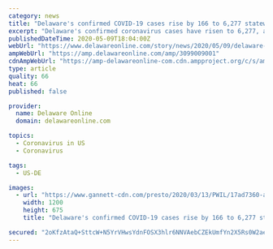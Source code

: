 ```yaml
---
category: news
title: "Delaware's confirmed COVID-19 cases rise by 166 to 6,277 statewide Saturday, 8 new deaths"
excerpt: "Delaware's confirmed coronavirus cases have risen to 6,277, an increase of 166 from Friday. The Division of Public Health also announced eight new deaths as of May 9, bringing the total number of Delawareans to die from COVID-19 to 221."
publishedDateTime: 2020-05-09T18:04:00Z
webUrl: "https://www.delawareonline.com/story/news/2020/05/09/delaware-sees-8-new-covid-19-deaths-saturday-cases-rise-6-277/3099009001/"
ampWebUrl: "https://amp.delawareonline.com/amp/3099009001"
cdnAmpWebUrl: "https://amp-delawareonline-com.cdn.ampproject.org/c/s/amp.delawareonline.com/amp/3099009001"
type: article
quality: 66
heat: 66
published: false

provider:
  name: Delaware Online
  domain: delawareonline.com

topics:
  - Coronavirus in US
  - Coronavirus

tags:
  - US-DE

images:
  - url: "https://www.gannett-cdn.com/presto/2020/03/13/PWIL/17ad7360-a46d-4e32-bcaf-3c82ab4205be-031320_WIL_CORONAVIRUS_JC0086.jpg?auto=webp&crop=3412,1920,x381,y171&format=pjpg&width=1200"
    width: 1200
    height: 675
    title: "Delaware's confirmed COVID-19 cases rise by 166 to 6,277 statewide Saturday, 8 new deaths"

secured: "2oKfzAtaQ+SttcW+N5YrVHwsYdnFOSX3hlr6NNVAebCZEkUmfYn2X5Rs0W2aeZp1D2XIadY6gUYQJ4Hl9XqUliGkzr4wQ2mPfdreACC4/0ThEuY7MaN0jxk4fKeAr0E/DIQSu3ECgXSG2pIbZLHD8eXRgjRimA28YmC5kuwNy5E0BqokoSg2l6geqV5nf/GOShoCjGjRQZBmcLvvBa8k5BH9LYaQaMMYGfF/HrbH+fwi5f98cVq8gaPNRKDaPuzq1XgGP2HoHjFbh8fSt7TafGWK2SBnano/eM9rXgplitpNNxkFSjletwyS7g9kJnFB8EZ7lWLsoJ/wkHKJsnOeYtcb0EV+krq880HZxBJcoKPC1n8tPvezw8dYXJJb/ydSMoKSM49n5BAfZsTPVv2DnoL03lyI+0tvsA/9itCIdHXfZLTyfgIJaoJCHu3QpomvXd/VWemrSOk8c52JIVrBBOrmt2yqYMImmmPzcD7jQRM=;nhdU/eo2xdk0KhGT/NFfPQ=="
---
```


